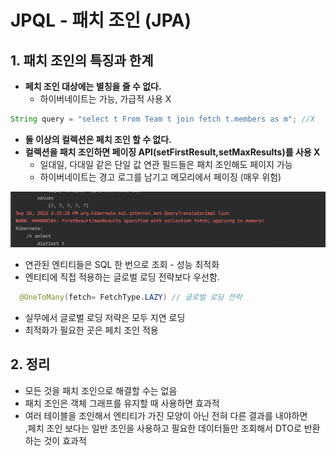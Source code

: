 # JPQL - 패치 조인 (JPA)

## 1. 패치 조인의 특징과 한계

- **페치 조인 대상에는 별칭을 줄 수 없다.**
  - 하이버네이트는 가능, 가급적 사용 X

```java
String query = "select t From Team t join fetch t.members as m"; //X
```

- **둘 이상의 컬렉션은 페치 조인 할 수 없다.**
- **컬렉션을 패치 조인하면 페이징 API(setFirstResult,setMaxResults)를 사용 X**
  - 일대일, 다대일 같은 단일 값 연관 필드들은 패치 조인해도 페이지 가능
  - 하이버네이트는 경고 로그를 남기고 메모리에서 페이징 (매우 위험)

![alt](/assets/images/post/jpa/51.png)

- 연관된 엔티티들은 SQL 한 번으로 조회 - 성능 최적화
- 엔티티에 직접 적용하는 글로벌 로딩 전략보다 우선함.

```java
  @OneToMany(fetch= FetchType.LAZY) // 글로벌 로딩 전략
```

- 실무에서 글로벌 로딩 저략은 모두 지연 로딩
- 최적화가 필요한 곳은 페치 조인 적용

## 2. 정리

- 모든 것을 패치 조인으로 해결할 수는 없음
- 패치 조인은 객체 그래프를 유지할 때 사용하면 효과적
- 여러 테이블을 조인해서 엔티티가 가진 모양이 아닌 전혀 다른 결과를 내야하면  
  ,페치 조인 보다는 일반 조인을 사용하고 필요한 데이터들만 조회해서 DTO로 반환하는 것이 효과적

